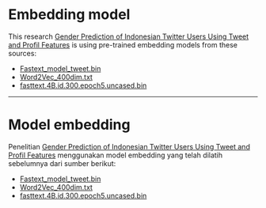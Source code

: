 # Embedding model
This research <a href="https://jiki.cs.ui.ac.id/index.php/jiki/article/view/1079">Gender Prediction of Indonesian Twitter Users Using Tweet and Profil Features</a> is using pre-trained embedding models from these sources:

- [Fastext_model_tweet.bin](https://github.com/meisaputri21/Indonesian-Twitter-Emotion-Dataset)
- [Word2Vec_400dim.txt](https://github.com/meisaputri21/Indonesian-Twitter-Emotion-Dataset)
- [fasttext.4B.id.300.epoch5.uncased.bin](https://github.com/IndoNLP/indonlu)
    
---
    
# Model embedding
Penelitian <a href="https://jiki.cs.ui.ac.id/index.php/jiki/article/view/1079">Gender Prediction of Indonesian Twitter Users Using Tweet and Profil Features</a> menggunakan model embedding yang telah dilatih sebelumnya dari sumber berikut:

- [Fastext_model_tweet.bin](https://github.com/meisaputri21/Indonesian-Twitter-Emotion-Dataset)
- [Word2Vec_400dim.txt](https://github.com/meisaputri21/Indonesian-Twitter-Emotion-Dataset)
- [fasttext.4B.id.300.epoch5.uncased.bin](https://github.com/IndoNLP/indonlu)
